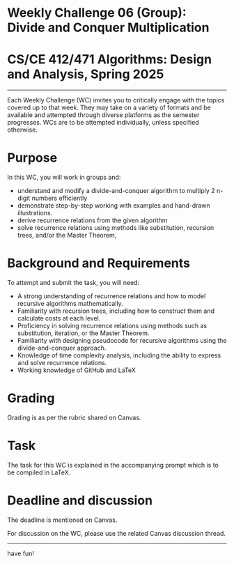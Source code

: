 # Weekly Challenge 06 (Group): Divide and Conquer Multiplication
# CS/CE 412/471 Algorithms: Design and Analysis, Spring 2025
***

Each Weekly Challenge (WC) invites you to critically engage with the topics covered up to that week. They may take on a variety of formats and be available and attempted through diverse platforms as the semester progresses. WCs are to be attempted individually, unless specified otherwise.

# Purpose

In this WC, you will work in groups and:
- understand and modify a divide-and-conquer algorithm to multiply 2 n-digit numbers efficiently 
- demonstrate step-by-step working with examples and hand-drawn illustrations.
- derive recurrence relations from the given algorithm 
- solve recurrence relations using methods like substitution, recursion trees, and/or the Master Theorem,

# Background and Requirements

To attempt and submit the task, you will need:
- A strong understanding of recurrence relations and how to model recursive algorithms mathematically.
- Familiarity with recursion trees, including how to construct them and calculate costs at each level.
- Proficiency in solving recurrence relations using methods such as substitution, iteration, or the Master Theorem.
- Familiarity with designing pseudocode for recursive algorithms using the divide-and-conquer approach.
- Knowledge of time complexity analysis, including the ability to express and solve recurrence relations.
- Working knowledge of GitHub and LaTeX

# Grading

Grading is as per the rubric shared on Canvas.

# Task

The task for this WC is explained in the accompanying prompt which is to be compiled in LaTeX.

# Deadline and discussion

The deadline is mentioned on Canvas.

For discussion on the WC, please use the related Canvas discussion thread.

---
have fun!
